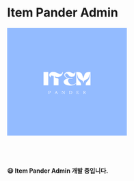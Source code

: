 # Item Pander Admin

<img src="./public/asset/Logo-origin.png"  width="280" height="250">

<br /><br />

#### 😃 Item Pander Admin 개발 중입니다.
